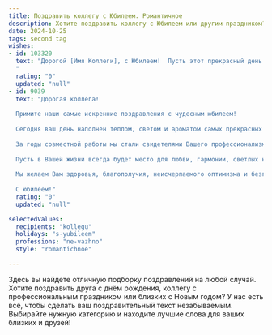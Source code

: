 ```yaml
---
title: Поздравить коллегу с Юбилеем. Романтичное
description: Хотите поздравить коллегу с Юбилеем или другим праздником? Наш ИИ создаст незабываемое поздравление, а вы обязательно выделитесь среди других.  
date: 2024-10-25
tags: second tag
wishes:
- id: 103320
  text: "Дорогой [Имя Коллеги], с Юбилеем!  Пусть этот прекрасный день станет началом новой, яркой главы вашей жизни, наполненной счастьем, любовью и незабываемыми мгновениями.  Пусть все ваши мечты исполнятся, а сердце всегда будет петь от радости и вдохновения.  Счастья вам, бесконечной любви и исполнения самых заветных желаний!
  "
  rating: "0"
  updated: "null"
- id: 9039
  text: "Дорогая коллега!
  
  Примите наши самые искренние поздравления с чудесным юбилеем!
  
  Сегодня ваш день наполнен теплом, светом и ароматом самых прекрасных цветов. Пускай каждый миг этого дня станет незабываемым, а ваши глаза искрятся счастьем.
  
  За годы совместной работы мы стали свидетелями Вашего профессионализма и изысканного вкуса. Вы не просто коллега, Вы — воплощение элегантности и мудрости.
  
  Пусть в Вашей жизни всегда будет место для любви, гармонии, светлых надежд и исполнения самых заветных желаний.
  
  Мы желаем Вам здоровья, благополучия, неисчерпаемого оптимизма и безграничной любви.
  
  С юбилеем!"
  rating: "0"
  updated: "null"

selectedValues:
  recipients: "kollegu"
  holidays: "s-yubileem"
  professions: "ne-vazhno"
  style: "romantichnoe"

---
```


Здесь вы найдете отличную подборку поздравлений на любой случай.
Хотите поздравить друга с днём рождения, коллегу с профессиональным праздником или близких с Новым годом? У нас есть всё, чтобы сделать ваш поздравительный текст незабываемым. Выбирайте нужную категорию и находите лучшие слова для ваших близких и друзей!
